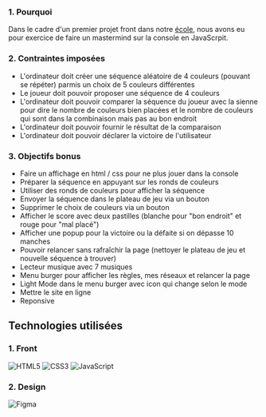 ### 1. Pourquoi 
Dans le cadre d'un premier projet front dans notre [école](https://www.hetic.net/), nous avons eu pour exercice de faire un mastermind sur la console en JavaScrpit.

### 2. Contraintes imposées
- L'ordinateur doit créer une séquence aléatoire de 4 couleurs (pouvant se répéter) parmis un choix de 5 couleurs différentes
- Le joueur doit pouvoir proposer une séquence de 4 couleurs
- L'ordinateur doit pouvoir comparer la séquence du joueur avec la sienne pour dire le nombre de couleurs bien placées et le nombre de couleurs qui sont dans la combinaison mais pas au bon endroit
- L'ordinateur doit pouvoir fournir le résultat de la comparaison
- L'ordinateur doit pouvoir déclarer la victoire de l'utilisateur

### 3. Objectifs bonus 
- Faire un affichage en html / css pour ne plus jouer dans la console
- Préparer la séquence en appuyant sur les ronds de couleurs
- Utiliser des ronds de couleurs pour afficher la séquence
- Envoyer la séquence dans le plateau de jeu via un bouton
- Supprimer le choix de couleurs via un bouton
- Afficher le score avec deux pastilles (blanche pour "bon endroit" et rouge pour "mal placé")
- Afficher une popup pour la victoire ou la défaite si on dépasse 10 manches
- Pouvoir relancer sans rafraîchir la page (nettoyer le plateau de jeu et nouvelle séquence à trouver)
- Lecteur musique avec 7 musiques
- Menu burger pour afficher les règles, mes réseaux et relancer la page
- Light Mode dans le menu burger avec icon qui change selon le mode
- Mettre le site en ligne
- Reponsive

## Technologies utilisées

### 1. Front
![HTML5](https://img.shields.io/badge/html5-%23E34F26.svg?style=for-the-badge&logo=html5&logoColor=white)
![CSS3](https://img.shields.io/badge/css3-%231572B6.svg?style=for-the-badge&logo=css3&logoColor=white)
![JavaScript](https://img.shields.io/badge/javascript-%23323330.svg?style=for-the-badge&logo=javascript&logoColor=%23F7DF1E)

### 2. Design
![Figma](https://img.shields.io/badge/figma-%23F24E1E.svg?style=for-the-badge&logo=figma&logoColor=white)
